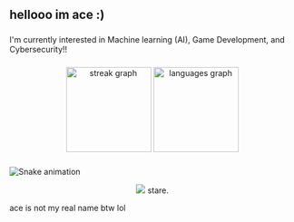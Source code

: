 <h2 align="left">hellooo im ace :)</h2>

###

I'm currently interested in Machine learning (AI), Game Development, and Cybersecurity!!


###

<div align="center">
  <img src="https://streak-stats.demolab.com?user=4c30fSp4des&locale=en&mode=daily&theme=github_dark&hide_border=true&border_radius=5" height="150" alt="streak graph"  />
  <img src="https://github-readme-stats.vercel.app/api/top-langs?username=4c30fSp4des&locale=en&hide_title=false&layout=compact&card_width=320&langs_count=5&theme=github_dark&hide_border=true" height="150" alt="languages graph"  />
</div>

###

![Snake animation](https://github.com/4c30fSp4des/4c30fSp4des/blob/output/github-contribution-grid-snake.svg)

<div align="center">
  <img src="https://raw.githubusercontent.com/4c30fSp4des/aceofspades-readme/refs/heads/main/stare.jpeg"  />
  stare.
</div>





ace is not my real name btw lol
